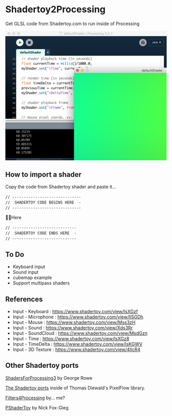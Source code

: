 # Shadertoy2Processing
Get GLSL code from Shadertoy.com to run inside of Processing

![screenshot](https://github.com/SableRaf/Shadertoy2Processing/blob/master/screenshots/001.png)


## How to import a shader

Copy the code from Shadertoy shader and paste it...

`// ------------------------------`  
`//  SHADERTOY CODE BEGINS HERE  -`  
`// ------------------------------`

☝🏻Here

`// ----------------------------`  
`//  SHADERTOY CODE ENDS HERE  -`  
`// ----------------------------`

## To Do
- Keyboard input
- Sound input
- cubemap example
- Support multipass shaders


## References
- Input - Keyboard    : https://www.shadertoy.com/view/lsXGzf
- Input - Microphone  : https://www.shadertoy.com/view/llSGDh
- Input - Mouse       : https://www.shadertoy.com/view/Mss3zH
- Input - Sound       : https://www.shadertoy.com/view/Xds3Rr
- Input - SoundCloud  : https://www.shadertoy.com/view/MsdGzn
- Input - Time        : https://www.shadertoy.com/view/lsXGz8
- Input - TimeDelta   : https://www.shadertoy.com/view/lsKGWV
- Input - 3D Texture  : https://www.shadertoy.com/view/4llcR4

## Other Shadertoy ports

[ShadersForProcessing3](https://github.com/georgehenryrowe/ShadersForProcessing3) by George Rowe

[The Shadertoy ports](https://github.com/diwi/PixelFlow/tree/master/examples/Shadertoy) inside of Thomas Diewald's PixelFlow library.

[Filters4Processing](https://github.com/SableRaf/Filters4Processing) by... me?

[PShaderToy](https://github.com/n1ckfg/PShaderToy) by Nick Fox-Gieg
